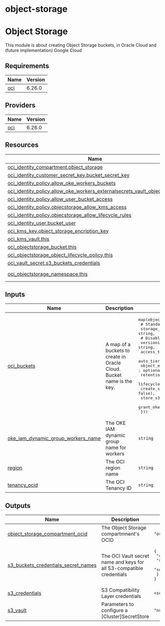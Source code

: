 # object-storage

<!-- BEGIN_TF_DOCS -->
# Object Storage

This module is about creating Object Storage buckets, in Oracle Cloud and (future implementation) Google Cloud

## Requirements

| Name | Version |
|------|---------|
| <a name="requirement_oci"></a> [oci](#requirement\_oci) | 6.26.0 |

## Providers

| Name | Version |
|------|---------|
| <a name="provider_oci"></a> [oci](#provider\_oci) | 6.26.0 |

## Resources

| Name | Type |
|------|------|
| [oci_identity_compartment.object_storage](https://registry.terraform.io/providers/oracle/oci/6.26.0/docs/resources/identity_compartment) | resource |
| [oci_identity_customer_secret_key.bucket_secret_key](https://registry.terraform.io/providers/oracle/oci/6.26.0/docs/resources/identity_customer_secret_key) | resource |
| [oci_identity_policy.allow_oke_workers_buckets](https://registry.terraform.io/providers/oracle/oci/6.26.0/docs/resources/identity_policy) | resource |
| [oci_identity_policy.allow_oke_workers_externalsecrets_vault_object_storage](https://registry.terraform.io/providers/oracle/oci/6.26.0/docs/resources/identity_policy) | resource |
| [oci_identity_policy.allow_user_bucket_access](https://registry.terraform.io/providers/oracle/oci/6.26.0/docs/resources/identity_policy) | resource |
| [oci_identity_policy.objecstorage_allow_kms_access](https://registry.terraform.io/providers/oracle/oci/6.26.0/docs/resources/identity_policy) | resource |
| [oci_identity_policy.objecstorage_allow_lifecycle_rules](https://registry.terraform.io/providers/oracle/oci/6.26.0/docs/resources/identity_policy) | resource |
| [oci_identity_user.bucket_user](https://registry.terraform.io/providers/oracle/oci/6.26.0/docs/resources/identity_user) | resource |
| [oci_kms_key.object_storage_encription_key](https://registry.terraform.io/providers/oracle/oci/6.26.0/docs/resources/kms_key) | resource |
| [oci_kms_vault.this](https://registry.terraform.io/providers/oracle/oci/6.26.0/docs/resources/kms_vault) | resource |
| [oci_objectstorage_bucket.this](https://registry.terraform.io/providers/oracle/oci/6.26.0/docs/resources/objectstorage_bucket) | resource |
| [oci_objectstorage_object_lifecycle_policy.this](https://registry.terraform.io/providers/oracle/oci/6.26.0/docs/resources/objectstorage_object_lifecycle_policy) | resource |
| [oci_vault_secret.s3_buckets_credentials](https://registry.terraform.io/providers/oracle/oci/6.26.0/docs/resources/vault_secret) | resource |
| [oci_objectstorage_namespace.this](https://registry.terraform.io/providers/oracle/oci/6.26.0/docs/data-sources/objectstorage_namespace) | data source |

## Inputs

| Name | Description | Type | Default | Required |
|------|-------------|------|---------|:--------:|
| <a name="input_oci_buckets"></a> [oci\_buckets](#input\_oci\_buckets) | A map of a buckets to create in Oracle Cloud. Bucket name is the key. | <pre>map(object({<br/>    # Standard, Archive<br/>    storage_tier : string,<br/>    # Disabled, Enabled, Suspended<br/>    versioning : string,<br/>    access_type : optional(string, "NoPublicAccess"),<br/>    auto_tiering : optional(string, "Disabled"),<br/>    object_events_enabled : optional(bool, false),<br/>    retention : optional(string),<br/>    lifecycle : optional(string),<br/>    create_s3_access_key : optional(bool, false),<br/>    store_s3_credentials_in_vault : optional(bool, true),<br/>    grant_oke_workers_access : optional(bool, false)<br/>  }))</pre> | n/a | yes |
| <a name="input_oke_iam_dynamic_group_workers_name"></a> [oke\_iam\_dynamic\_group\_workers\_name](#input\_oke\_iam\_dynamic\_group\_workers\_name) | The OKE IAM dynamic group name for workers | `string` | n/a | yes |
| <a name="input_region"></a> [region](#input\_region) | The OCI region name | `string` | n/a | yes |
| <a name="input_tenancy_ocid"></a> [tenancy\_ocid](#input\_tenancy\_ocid) | The OCI Tenancy ID | `string` | n/a | yes |

## Outputs

| Name | Description | Value | Sensitive |
|------|-------------|-------|:---------:|
| <a name="output_object_storage_compartment_ocid"></a> [object\_storage\_compartment\_ocid](#output\_object\_storage\_compartment\_ocid) | The Object Storage compartmnent's OCID | `"ocid1.compartment.oc1..aaaaaaaafdhn4u7r4g97ffh5gnxxakovn80f350220w7nqdjx9o0fgsb8o1e"` | no |
| <a name="output_s3_buckets_credentials_secret_names"></a> [s3\_buckets\_credentials\_secret\_names](#output\_s3\_buckets\_credentials\_secret\_names) | The OCI Vault secret name and keys for all S3-compatible credentials | <pre>{<br/>  "velero": {<br/>    "secret_key": "s3_credentials",<br/>    "secret_name": "S3CredentialsVelero"<br/>  }<br/>}</pre> | no |
| <a name="output_s3_credentials"></a> [s3\_credentials](#output\_s3\_credentials) | S3 Compatibility Layer credentials | `<sensitive>` | yes |
| <a name="output_s3_vault"></a> [s3\_vault](#output\_s3\_vault) | Parameters to configure a [Cluster]SecretStore | `"null"` | no |
<!-- END_TF_DOCS -->
